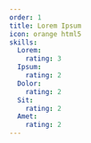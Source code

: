 ```yaml
---
order: 1
title: Lorem Ipsum
icon: orange html5
skills:
  Lorem:
    rating: 3
  Ipsum:
    rating: 2
  Dolor:
    rating: 2
  Sit:
    rating: 2
  Amet:
    rating: 2
---
```

